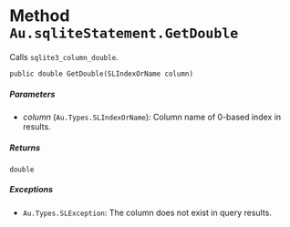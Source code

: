 # Method `Au.sqliteStatement.GetDouble`

Calls `sqlite3_column_double`.

```
public double GetDouble(SLIndexOrName column)
```

##### Parameters

- *column*  (`Au.Types.SLIndexOrName`):
    Column name of 0-based index in results.

##### Returns

`double`

##### Exceptions

- `Au.Types.SLException`:
    The column does not exist in query results.